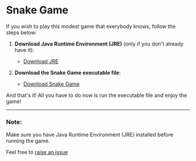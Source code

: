 # Snake Game

If you wish to play this modest game that everybody knows, follow the steps below:

1. **Download Java Runtime Environment (JRE)** (only if you don't already have it):
    - [Download JRE](https://javadl.oracle.com/webapps/download/AutoDL?BundleId=249203_b291ca3e0c8548b5a51d5a5f50063037)

2. **Download the Snake Game executable file**:
    - [Download Snake Game](https://drive.google.com/file/d/1vhMBNMQ09DwSGG37Cchfn_Q-7QkqndkF/view?usp=drive_link)

And that's it! All you have to do now is run the executable file and enjoy the game!

---

### Note:
Make sure you have Java Runtime Environment (JRE) installed before running the game.

Feel free to [raise an issue](https://github.com/iRxllz/Snake/issues)
